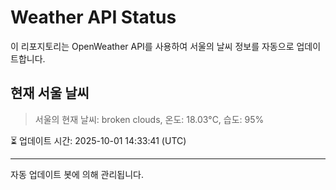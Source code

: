 
# Weather API Status

이 리포지토리는 OpenWeather API를 사용하여 서울의 날씨 정보를 자동으로 업데이트합니다.

## 현재 서울 날씨
> 서울의 현재 날씨: broken clouds, 온도: 18.03°C, 습도: 95%

⏳ 업데이트 시간: 2025-10-01 14:33:41 (UTC)

---
자동 업데이트 봇에 의해 관리됩니다.

